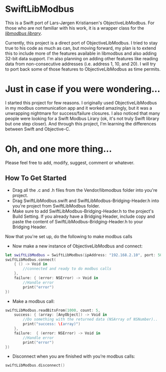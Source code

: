 # SwiftLibModbus

This is a Swift port of Lars-Jørgen Kristiansen's ObjectiveLibModbus. For those who are not familiar with his work, it is a wrapper class for the [*libmodbus library*](http://libmodbus.org).

Currently, this project is a direct port of ObjectiveLibModbus. I tried to stay true to his code as much as can, but moving forward, my plan is to extend this to include more of the features available in libmodbus and also adding 32-bit data support. I'm also planning on adding other features like reading data from non-consecutive addresses (i.e. address 1, 10, and 20). I will try to port back some of those features to ObjectiveLibModbus as time permits.

# Just in case if you were wondering...

I started this project for few reasons. I originally used ObjectiveLibModbus in my modbus communication app and it worked amazingly, but it was a unwrapping nightmare for success/failure closures. I also noticed that many people were looking for a Swift Modbus Lirary (ok, it's not truly Swift library but one step closer). And through this project, I'm learning the differences between Swift and Objective-C.

# Oh, and one more thing...

Please feel free to add, modify, suggest, comment or whatever.

## How To Get Started

- Drag all the .c and .h files from the Vendor/libmodbus folder into you're project.
- Drag SwiftLibModbus.swift and SwiftLibModbus-Bridging-Header.h into you're project from SwiftLibModbus folder.
- Make sure to add SwiftLibModbus-Bridging-Header.h to the project's Build Setting. If you already have a Bridging Header, include copy and paste the content of SwiftLibModbus-Bridging-Header.h to your Bridging Header.

Now that you're set up, do the following to make modbus calls

- Now make a new instance of ObjectiveLibModbus and connect:
``` swift
let swiftLibModbus = SwiftLibModbus(ipAddress: "192.168.2.10", port: 502, device: 1)
swiftLibModbus.connect(
    { () -> Void in
        //connected and ready to do modbus calls
    },
    failure: { (error: NSError) -> Void in
        //Handle error
        print("error")
})
```

- Make a modbus call:
``` swift
swiftLibModbus.readBitsFrom(1000, count: 5,
    success: { (array: [AnyObject]) -> Void in
        //Do something with the returned data (NSArray of NSNumber)..
        print("success: \(array)")
    },
    failure:  { (error: NSError) -> Void in
        //Handle error
        print("error")
})
```

- Disconnect when you are finished with you’re modbus calls:
``` swift
swiftLibModbus.disconnect()
```
